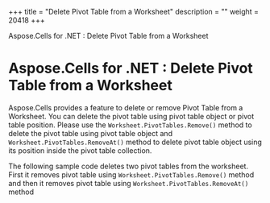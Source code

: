 +++
title = "Delete Pivot Table from a Worksheet" 
description = "" 
weight = 20418 
+++

Aspose.Cells for .NET : Delete Pivot Table from a Worksheet  

# Aspose.Cells for .NET : Delete Pivot Table from a Worksheet


Aspose.Cells provides a feature to delete or remove Pivot Table from a Worksheet. You can delete the pivot table using pivot table object or pivot table position. Please use the `Worksheet.PivotTables.Remove()` method to delete the pivot table using pivot table object and `Worksheet.PivotTables.RemoveAt()` method to delete pivot table object using its position inside the pivot table collection.

The following sample code deletes two pivot tables from the worksheet. First it removes pivot table using `Worksheet.PivotTables.Remove()` method and then it removes pivot table using `Worksheet.PivotTables.RemoveAt()` method

